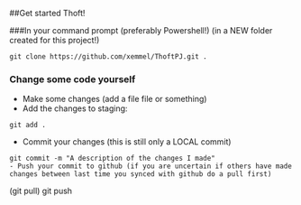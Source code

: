 ##Get started Thoft!

###In your command prompt (preferably Powershell!) (in a NEW folder created for this project!)

```
git clone https://github.com/xemmel/ThoftPJ.git .
```

### Change some code yourself

- Make some changes (add a file file or something)
- Add the changes to staging:
```
git add .
```
- Commit your changes (this is still only a LOCAL commit)
```
git commit -m "A description of the changes I made"
- Push your commit to github (if you are uncertain if others have made changes between last time you synced with github do a pull first)
```
(git pull)
git push 
```



